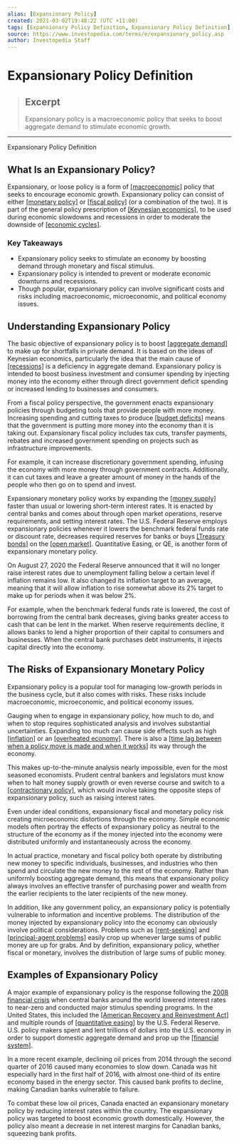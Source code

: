 ```yaml
---
alias: [Expansionary Policy]
created: 2021-03-02T19:48:22 (UTC +11:00)
tags: [Expansionary Policy Definition, Expansionary Policy Definition]
source: https://www.investopedia.com/terms/e/expansionary_policy.asp
author: Investopedia Staff
---
```


# Expansionary Policy Definition

> ## Excerpt
> Expansionary policy is a macroeconomic policy that seeks to boost aggregate demand to stimulate economic growth.

---

Expansionary Policy Definition
## What Is an Expansionary Policy?

Expansionary, or loose policy is a form of [[macroeconomic]](https://www.investopedia.com/terms/m/monetarypolicy.asp) policy that seeks to encourage economic growth. Expansionary policy can consist of either [[monetary policy]](https://www.investopedia.com/terms/m/monetarypolicy.asp) or [[fiscal policy]](https://www.investopedia.com/terms/f/fiscalpolicy.asp) (or a combination of the two). It is part of the general policy prescription of [[Keynesian economics]](https://www.investopedia.com/terms/k/keynesianeconomics.asp), to be used during economic slowdowns and recessions in order to moderate the downside of [[economic cycles]](https://www.investopedia.com/terms/e/economic-cycle.asp).

### Key Takeaways

-   Expansionary policy seeks to stimulate an economy by boosting demand through monetary and fiscal stimulus.
-   Expansionary policy is intended to prevent or moderate economic downturns and recessions.
-   Though popular, expansionary policy can involve significant costs and risks including macroeconomic, microeconomic, and political economy issues.

## Understanding Expansionary Policy

The basic objective of expansionary policy is to boost [[aggregate demand]](https://www.investopedia.com/terms/a/aggregatedemand.asp) to make up for shortfalls in private demand. It is based on the ideas of Keynesian economics, particularly the idea that the main cause of [[recessions]](https://www.investopedia.com/terms/r/recession.asp) is a deficiency in aggregate demand. Expansionary policy is intended to boost business investment and consumer spending by injecting money into the economy either through direct government deficit spending or increased lending to businesses and consumers.

From a fiscal policy perspective, the government enacts expansionary policies through budgeting tools that provide people with more money. Increasing spending and cutting taxes to produce [[budget deficits]](https://www.investopedia.com/terms/b/budget-deficit.asp) means that the government is putting more money into the economy than it is taking out. Expansionary fiscal policy includes tax cuts, transfer payments, rebates and increased government spending on projects such as infrastructure improvements.

For example, it can increase discretionary government spending, infusing the economy with more money through government contracts. Additionally, it can cut taxes and leave a greater amount of money in the hands of the people who then go on to spend and invest.

Expansionary monetary policy works by expanding the [[money supply]](https://www.investopedia.com/terms/m/moneysupply.asp) faster than usual or lowering short-term interest rates. It is enacted by central banks and comes about through open market operations, reserve requirements, and setting interest rates. The U.S. Federal Reserve employs expansionary policies whenever it lowers the benchmark federal funds rate or discount rate, decreases required reserves for banks or buys [[Treasury bonds]](https://www.investopedia.com/terms/t/treasurybond.asp) on the [[open market]](https://www.investopedia.com/terms/o/open-market.asp). Quantitative Easing, or QE, is another form of expansionary monetary policy.

On August 27, 2020 the Federal Reserve announced that it will no longer raise interest rates due to unemployment falling below a certain level if inflation remains low. It also changed its inflation target to an average, meaning that it will allow inflation to rise somewhat above its 2% target to make up for periods when it was below 2%.

For example, when the benchmark federal funds rate is lowered, the cost of borrowing from the central bank decreases, giving banks greater access to cash that can be lent in the market. When reserve requirements decline, it allows banks to lend a higher proportion of their capital to consumers and businesses. When the central bank purchases debt instruments, it injects capital directly into the economy.

## The Risks of Expansionary Monetary Policy

Expansionary policy is a popular tool for managing low-growth periods in the business cycle, but it also comes with risks. These risks include macroeconomic, microeconomic, and political economy issues.

Gauging when to engage in expansionary policy, how much to do, and when to stop requires sophisticated analysis and involves substantial uncertainties. Expanding too much can cause side effects such as high [[inflation]](https://www.investopedia.com/terms/i/inflation.asp) or an [[overheated economy]](https://www.investopedia.com/terms/o/overheated_economy.asp). There is also a [[time lag between when a policy move is made and when it works]](https://www.investopedia.com/terms/r/response_lag.asp) its way through the economy.

This makes up-to-the-minute analysis nearly impossible, even for the most seasoned economists. Prudent central bankers and legislators must know when to halt money supply growth or even reverse course and switch to a [[contractionary policy]](https://www.investopedia.com/terms/c/contractionary-policy.asp), which would involve taking the opposite steps of expansionary policy, such as raising interest rates.

Even under ideal conditions, expansionary fiscal and monetary policy risk creating microeconomic distortions through the economy. Simple economic models often portray the effects of expansionary policy as neutral to the structure of the economy as if the money injected into the economy were distributed uniformly and instantaneously across the economy.

In actual practice, monetary and fiscal policy both operate by distributing new money to specific individuals, businesses, and industries who then spend and circulate the new money to the rest of the economy. Rather than uniformly boosting aggregate demand, this means that expansionary policy always involves an effective transfer of purchasing power and wealth from the earlier recipients to the later recipients of the new money.

In addition, like any government policy, an expansionary policy is potentially vulnerable to information and incentive problems. The distribution of the money injected by expansionary policy into the economy can obviously involve political considerations. Problems such as [[rent-seeking]](https://www.investopedia.com/terms/r/rentseeking.asp) and [[principal-agent problems]](https://www.investopedia.com/terms/p/principal-agent-problem.asp) easily crop up whenever large sums of public money are up for grabs. And by definition, expansionary policy, whether fiscal or monetary, involves the distribution of large sums of public money.

## Examples of Expansionary Policy

A major example of expansionary policy is the response following the [2008 financial crisis](https://www.investopedia.com/articles/economics/09/financial-crisis-review.asp) when central banks around the world lowered interest rates to near-zero and conducted major stimulus spending programs. In the United States, this included the [[American Recovery and Reinvestment Act]](https://www.investopedia.com/terms/a/american-recovery-and-reinvestment-act.asp) and multiple rounds of [[quantitative easing]](https://www.investopedia.com/terms/q/quantitative-easing.asp) by the U.S. Federal Reserve. U.S. policy makers spent and lent trillions of dollars into the U.S. economy in order to support domestic aggregate demand and prop up the [[financial system]](https://www.investopedia.com/terms/f/financial-system.asp).

In a more recent example, declining oil prices from 2014 through the second quarter of 2016 caused many economies to slow down. Canada was hit especially hard in the first half of 2016, with almost one-third of its entire economy based in the energy sector. This caused bank profits to decline, making Canadian banks vulnerable to failure.

To combat these low oil prices, Canada enacted an expansionary monetary policy by reducing interest rates within the country. The expansionary policy was targeted to boost economic growth domestically. However, the policy also meant a decrease in net interest margins for Canadian banks, squeezing bank profits.
